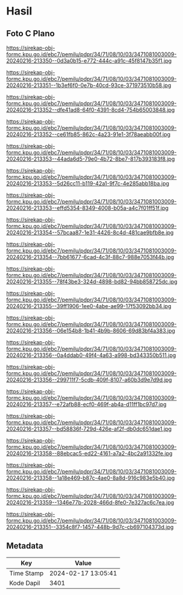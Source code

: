 # Hasil

## Foto C Plano

https://sirekap-obj-formc.kpu.go.id/ebc7/pemilu/pdpr/34/71/08/10/03/3471081003009-20240216-213350--0d3a0b15-e772-444c-a91c-45f8147b35f1.jpg

https://sirekap-obj-formc.kpu.go.id/ebc7/pemilu/pdpr/34/71/08/10/03/3471081003009-20240216-213351--1b3ef6f0-0e7b-40cd-93ce-371973510b58.jpg

https://sirekap-obj-formc.kpu.go.id/ebc7/pemilu/pdpr/34/71/08/10/03/3471081003009-20240216-213352--dfe41ad8-64f0-4391-8cd4-754b65003848.jpg

https://sirekap-obj-formc.kpu.go.id/ebc7/pemilu/pdpr/34/71/08/10/03/3471081003009-20240216-213352--ce61fb85-862c-4a23-91e1-3f78aeabb00f.jpg

https://sirekap-obj-formc.kpu.go.id/ebc7/pemilu/pdpr/34/71/08/10/03/3471081003009-20240216-213353--44ada6d5-79e0-4b72-8be7-817b393183f8.jpg

https://sirekap-obj-formc.kpu.go.id/ebc7/pemilu/pdpr/34/71/08/10/03/3471081003009-20240216-213353--5d26cc11-b119-42a1-9f7c-4e285abb18ba.jpg

https://sirekap-obj-formc.kpu.go.id/ebc7/pemilu/pdpr/34/71/08/10/03/3471081003009-20240216-213353--effd5354-8349-4008-b05a-a4c7f01ff51f.jpg

https://sirekap-obj-formc.kpu.go.id/ebc7/pemilu/pdpr/34/71/08/10/03/3471081003009-20240216-213354--57bcaa87-1e31-4426-8c4d-481cae9bfb8e.jpg

https://sirekap-obj-formc.kpu.go.id/ebc7/pemilu/pdpr/34/71/08/10/03/3471081003009-20240216-213354--7bb61677-6cad-4c3f-88c7-988e7053f44b.jpg

https://sirekap-obj-formc.kpu.go.id/ebc7/pemilu/pdpr/34/71/08/10/03/3471081003009-20240216-213355--78f43be3-324d-4898-bd82-94bb858725dc.jpg

https://sirekap-obj-formc.kpu.go.id/ebc7/pemilu/pdpr/34/71/08/10/03/3471081003009-20240216-213355--39ff1906-1ee0-4abe-ae99-17f53092bb34.jpg

https://sirekap-obj-formc.kpu.go.id/ebc7/pemilu/pdpr/34/71/08/10/03/3471081003009-20240216-213356--06e154b8-1b41-4b9b-8606-69d83bf4a383.jpg

https://sirekap-obj-formc.kpu.go.id/ebc7/pemilu/pdpr/34/71/08/10/03/3471081003009-20240216-213356--0a4ddab0-49f4-4a63-a998-bd343350b511.jpg

https://sirekap-obj-formc.kpu.go.id/ebc7/pemilu/pdpr/34/71/08/10/03/3471081003009-20240216-213356--299711f7-5cdb-409f-8107-a60b3d9e7d9d.jpg

https://sirekap-obj-formc.kpu.go.id/ebc7/pemilu/pdpr/34/71/08/10/03/3471081003009-20240216-213357--e72afb88-ecf0-469f-ab4a-d11ff1bc97d7.jpg

https://sirekap-obj-formc.kpu.go.id/ebc7/pemilu/pdpr/34/71/08/10/03/3471081003009-20240216-213357--bd58836f-729d-426e-af2f-db0dc651dae1.jpg

https://sirekap-obj-formc.kpu.go.id/ebc7/pemilu/pdpr/34/71/08/10/03/3471081003009-20240216-213358--88ebcac5-ed22-4161-a7a2-4bc2a91332fe.jpg

https://sirekap-obj-formc.kpu.go.id/ebc7/pemilu/pdpr/34/71/08/10/03/3471081003009-20240216-213358--1a18e469-b87c-4ae0-8a8d-916c983e5b40.jpg

https://sirekap-obj-formc.kpu.go.id/ebc7/pemilu/pdpr/34/71/08/10/03/3471081003009-20240216-213359--1346e77b-2028-466d-8fe0-7e327ac6c7ea.jpg

https://sirekap-obj-formc.kpu.go.id/ebc7/pemilu/pdpr/34/71/08/10/03/3471081003009-20240216-213351--3354c8f7-1457-448b-9d7c-cb697104373d.jpg


## Metadata

| Key        | Value               |
| ---------- | ------------------- |
| Time Stamp | 2024-02-17 13:05:41 |
| Kode Dapil | 3401                |



